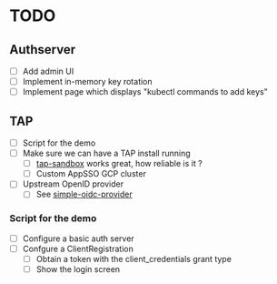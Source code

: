 # TODO

## Authserver

- [ ] Add admin UI
- [ ] Implement in-memory key rotation
- [ ] Implement page which displays "kubectl commands to add keys"

## TAP

- [ ] Script for the demo
- [ ] Make sure we can have a TAP install running
    - [ ] [tap-sandbox](https://portal.tapsandbox.com/) works great, how reliable is it ?
    - [ ] Custom AppSSO GCP cluster
- [ ] Upstream OpenID provider
    - [ ] See [simple-oidc-provider](https://hub.docker.com/r/qlik/simple-oidc-provider/)

### Script for the demo

- [ ] Configure a basic auth server
- [ ] Confgure a ClientRegistration
    - [ ] Obtain a token with the client_credentials grant type
    - [ ] Show the login screen
